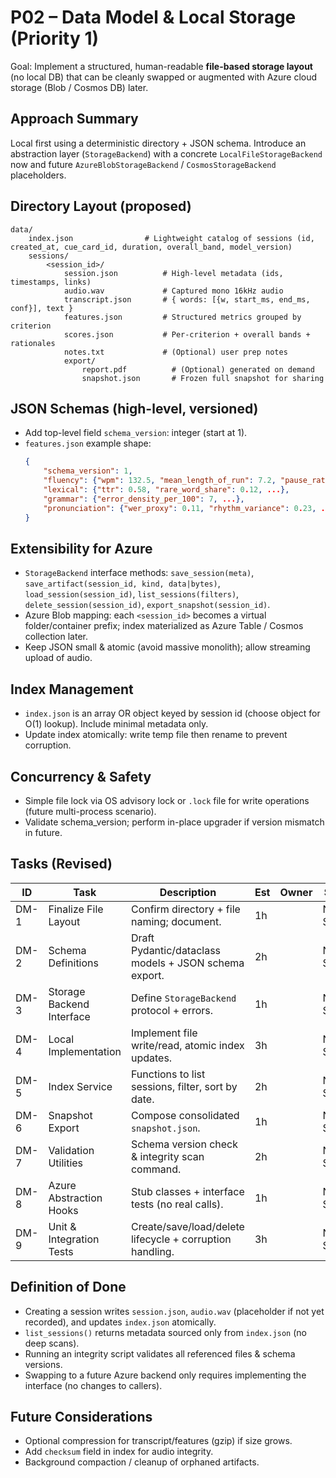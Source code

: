 # P02 – Data Model & Local Storage (Priority 1)

Goal: Implement a structured, human-readable **file-based storage layout** (no local DB) that can be cleanly swapped or augmented with Azure cloud storage (Blob / Cosmos DB) later.

## Approach Summary
Local first using a deterministic directory + JSON schema. Introduce an abstraction layer (`StorageBackend`) with a concrete `LocalFileStorageBackend` now and future `AzureBlobStorageBackend` / `CosmosStorageBackend` placeholders.

## Directory Layout (proposed)
```
data/
	index.json                # Lightweight catalog of sessions (id, created_at, cue_card_id, duration, overall_band, model_version)
	sessions/
		<session_id>/
			session.json          # High-level metadata (ids, timestamps, links)
			audio.wav             # Captured mono 16kHz audio
			transcript.json       # { words: [{w, start_ms, end_ms, conf}], text }
			features.json         # Structured metrics grouped by criterion
			scores.json           # Per-criterion + overall bands + rationales
			notes.txt             # (Optional) user prep notes
			export/
				report.pdf          # (Optional) generated on demand
				snapshot.json       # Frozen full snapshot for sharing
```

## JSON Schemas (high-level, versioned)
- Add top-level field `schema_version`: integer (start at 1).
- `features.json` example shape:
	```json
	{
		"schema_version": 1,
		"fluency": {"wpm": 132.5, "mean_length_of_run": 7.2, "pause_rate_per_min": 18, ...},
		"lexical": {"ttr": 0.58, "rare_word_share": 0.12, ...},
		"grammar": {"error_density_per_100": 7, ...},
		"pronunciation": {"wer_proxy": 0.11, "rhythm_variance": 0.23, ...}
	}
	```

## Extensibility for Azure
- `StorageBackend` interface methods: `save_session(meta)`, `save_artifact(session_id, kind, data|bytes)`, `load_session(session_id)`, `list_sessions(filters)`, `delete_session(session_id)`, `export_snapshot(session_id)`.
- Azure Blob mapping: each `<session_id>` becomes a virtual folder/container prefix; index materialized as Azure Table / Cosmos collection later.
- Keep JSON small & atomic (avoid massive monolith); allow streaming upload of audio.

## Index Management
- `index.json` is an array OR object keyed by session id (choose object for O(1) lookup). Include minimal metadata only.
- Update index atomically: write temp file then rename to prevent corruption.

## Concurrency & Safety
- Simple file lock via OS advisory lock or `.lock` file for write operations (future multi-process scenario).
- Validate schema_version; perform in-place upgrader if version mismatch in future.

## Tasks (Revised)
| ID | Task | Description | Est | Owner | Status | Notes |
|----|------|-------------|-----|-------|--------|-------|
| DM-1 | Finalize File Layout | Confirm directory + file naming; document. | 1h |  | Not Started | |
| DM-2 | Schema Definitions | Draft Pydantic/dataclass models + JSON schema export. | 2h |  | Not Started | |
| DM-3 | Storage Backend Interface | Define `StorageBackend` protocol + errors. | 1h |  | Not Started | |
| DM-4 | Local Implementation | Implement file write/read, atomic index updates. | 3h |  | Not Started | |
| DM-5 | Index Service | Functions to list sessions, filter, sort by date. | 2h |  | Not Started | |
| DM-6 | Snapshot Export | Compose consolidated `snapshot.json`. | 1h |  | Not Started | |
| DM-7 | Validation Utilities | Schema version check & integrity scan command. | 2h |  | Not Started | |
| DM-8 | Azure Abstraction Hooks | Stub classes + interface tests (no real calls). | 1h |  | Not Started | Prepare for future. |
| DM-9 | Unit & Integration Tests | Create/save/load/delete lifecycle + corruption handling. | 3h |  | Not Started | |

## Definition of Done
- Creating a session writes `session.json`, `audio.wav` (placeholder if not yet recorded), and updates `index.json` atomically.
- `list_sessions()` returns metadata sourced only from `index.json` (no deep scans).
- Running an integrity script validates all referenced files & schema versions.
- Swapping to a future Azure backend only requires implementing the interface (no changes to callers).

## Future Considerations
- Optional compression for transcript/features (gzip) if size grows.
- Add `checksum` field in index for audio integrity.
- Background compaction / cleanup of orphaned artifacts.
